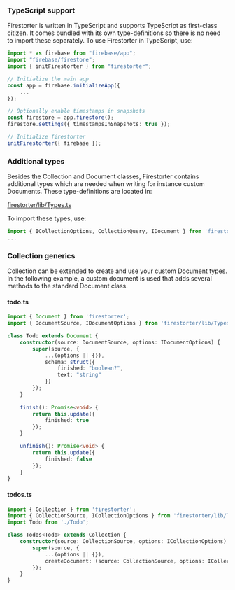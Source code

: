 ### TypeScript support

Firestorter is written in TypeScript and supports TypeScript as first-class citizen.
It comes bundled with its own type-definitions so there is no need to import these separately.
To use Firestorter in TypeScript, use:

```ts
import * as firebase from "firebase/app";
import "firebase/firestore";
import { initFirestorter } from "firestorter";

// Initialize the main app
const app = firebase.initializeApp({
	...
});

// Optionally enable timestamps in snapshots
const firestore = app.firestore();
firestore.settings({ timestampsInSnapshots: true });

// Initialize firestorter
initFirestorter({ firebase });
```


### Additional types

Besides the Collection and Document classes, Firestorter contains additional types
which are needed when writing for instance custom Documents. These type-definitions
are located in:

[firestorter/lib/Types.ts](./src/Types.ts)

To import these types, use:

```ts
import { ICollectionOptions, CollectionQuery, IDocument } from 'firestorter/lib/Types';
...
```

### Collection generics

Collection can be extended to create and use your custom Document types.
In the following example, a custom document is used that adds several methods
to the standard Document class.

#### todo.ts

```ts
import { Document } from 'firestorter';
import { DocumentSource, IDocumentOptions } from 'firestorter/lib/Types';

class Todo extends Document {
	constructor(source: DocumentSource, options: IDocumentOptions) {
		super(source, {
			...(options || {}),
			schema: struct({
				finished: "boolean?",
				text: "string"
			})
		});
    }
    
    finish(): Promise<void> {
        return this.update({
            finished: true
        });
    }

    unfinish(): Promise<void> {
        return this.update({
            finished: false
        });
    }
}
```

#### todos.ts

```ts
import { Collection } from 'firestorter';
import { CollectionSource, ICollectionOptions } from 'firestorter/lib/Types';
import Todo from './Todo';

class Todos<Todo> extends Collection {
    constructor(source: CollectionSource, options: ICollectionOptions) {
        super(source, {
			...(options || {}),
			createDocument: (source: CollectionSource, options: ICollectionOptions) => new Todo(source, options)
		});
    }
}
```